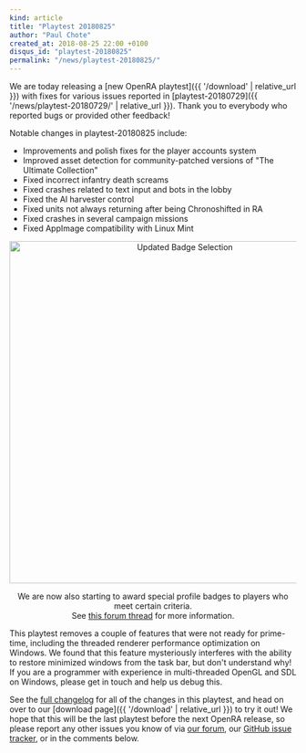 ```yaml
---
kind: article
title: "Playtest 20180825"
author: "Paul Chote"
created_at: 2018-08-25 22:00 +0100
disqus_id: "playtest-20180825"
permalink: "/news/playtest-20180825/"
---
```


We are today releasing a [new OpenRA playtest]({{ '/download' | relative_url }}) with fixes for various issues reported in [playtest-20180729]({{ '/news/playtest-20180729/' | relative_url }}). Thank you to everybody who reported bugs or provided other feedback!

Notable changes in playtest-20180825 include:

* Improvements and polish fixes for the player accounts system
* Improved asset detection for community-patched versions of "The Ultimate Collection"
* Fixed incorrect infantry death screams
* Fixed crashes related to text input and bots in the lobby
* Fixed the AI harvester control
* Fixed units not always returning after being Chronoshifted in RA
* Fixed crashes in several campaign missions
* Fixed AppImage compatibility with Linux Mint

<div style="text-align:center" markdown="1">
<img src="{{ '/images/news/20180825-badges.png' | relative_url }}" width="600" alt="Updated Badge Selection">

We are now also starting to award special profile badges to players who meet certain criteria.<br />See <a href="https://forum.openra.net/viewtopic.php?f=82&t=20613">this forum thread</a> for more information.
</div>

This playtest removes a couple of features that were not ready for prime-time, including the threaded renderer performance optimization on Windows.  We found that this feature mysteriously interferes with the ability to restore minimized windows from the task bar, but don't understand why! If you are a programmer with experience in multi-threaded OpenGL and SDL on Windows, please get in touch and help us debug this.

See the [full changelog](https://github.com/OpenRA/OpenRA/wiki/Changelog/122c13bd912f00d4e0c75dc6cbb0e0efd4e424d3) for all of the changes in this playtest, and head on over to our [download page]({{ '/download' | relative_url }}) to try it out!  We hope that this will be the last playtest before the next OpenRA release, so please report any other issues you know of via [our forum](https://forum.openra.net), our [GitHub issue tracker](https://github.com/OpenRA/OpenRA/issues), or in the comments below.
